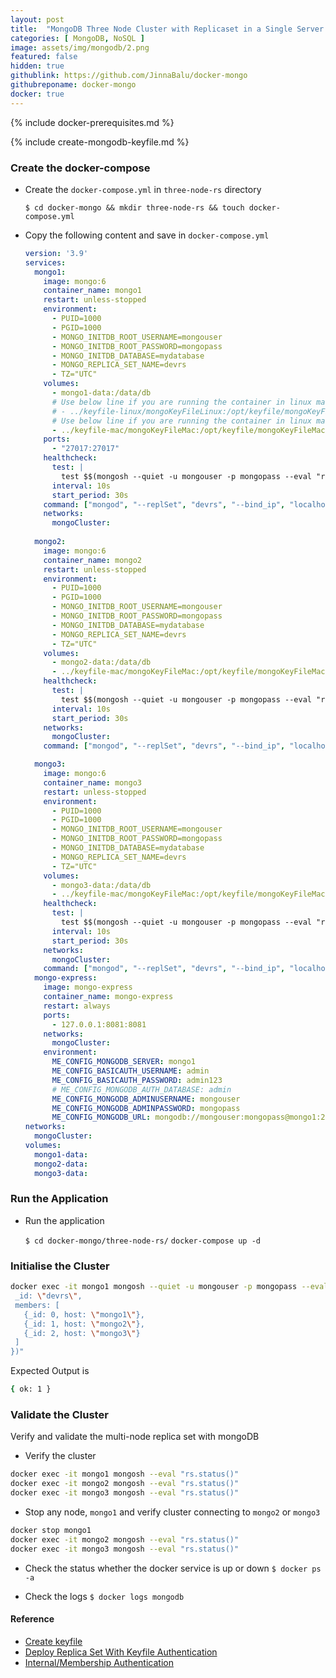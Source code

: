 ```yaml
---
layout: post
title:  "MongoDB Three Node Cluster with Replicaset in a Single Server for POC"
categories: [ MongoDB, NoSQL ]
image: assets/img/mongodb/2.png
featured: false
hidden: true
githublink: https://github.com/JinnaBalu/docker-mongo
githubreponame: docker-mongo
docker: true
---
```


{% include docker-prerequisites.md %}

{% include create-mongodb-keyfile.md %}

### Create the docker-compose 

- Create the `docker-compose.yml` in `three-node-rs` directory

    `$ cd docker-mongo && mkdir three-node-rs && touch docker-compose.yml`

- Copy the following content and save in `docker-compose.yml`

    ```yaml
    version: '3.9'
    services:
      mongo1:
        image: mongo:6
        container_name: mongo1
        restart: unless-stopped
        environment:
          - PUID=1000
          - PGID=1000
          - MONGO_INITDB_ROOT_USERNAME=mongouser
          - MONGO_INITDB_ROOT_PASSWORD=mongopass
          - MONGO_INITDB_DATABASE=mydatabase
          - MONGO_REPLICA_SET_NAME=devrs
          - TZ="UTC"
        volumes:
          - mongo1-data:/data/db
          # Use below line if you are running the container in linux machine
          # - ../keyfile-linux/mongoKeyFileLinux:/opt/keyfile/mongoKeyFileLinux
          # Use below line if you are running the container in linux machine
          - ../keyfile-mac/mongoKeyFileMac:/opt/keyfile/mongoKeyFileMac
        ports:
          - "27017:27017"
        healthcheck:
          test: |
            test $$(mongosh --quiet -u mongouser -p mongopass --eval "rs.status().ok") -eq 1
          interval: 10s
          start_period: 30s
        command: ["mongod", "--replSet", "devrs", "--bind_ip", "localhost,mongo1", "--auth",  "--keyFile", "/opt/keyfile/mongoKeyFileMac"]
        networks:
          mongoCluster:
        
      mongo2:
        image: mongo:6
        container_name: mongo2
        restart: unless-stopped
        environment:
          - PUID=1000
          - PGID=1000
          - MONGO_INITDB_ROOT_USERNAME=mongouser
          - MONGO_INITDB_ROOT_PASSWORD=mongopass
          - MONGO_INITDB_DATABASE=mydatabase
          - MONGO_REPLICA_SET_NAME=devrs
          - TZ="UTC"
        volumes:
          - mongo2-data:/data/db
          - ../keyfile-mac/mongoKeyFileMac:/opt/keyfile/mongoKeyFileMac
        healthcheck:
          test: |
            test $$(mongosh --quiet -u mongouser -p mongopass --eval "rs.status().ok") -eq 1
          interval: 10s
          start_period: 30s
        networks:
          mongoCluster:
        command: ["mongod", "--replSet", "devrs", "--bind_ip", "localhost,mongo2", "--auth",  "--keyFile", "/opt/keyfile/mongoKeyFileMac"]

      mongo3:
        image: mongo:6
        container_name: mongo3
        restart: unless-stopped
        environment:
          - PUID=1000
          - PGID=1000
          - MONGO_INITDB_ROOT_USERNAME=mongouser
          - MONGO_INITDB_ROOT_PASSWORD=mongopass
          - MONGO_INITDB_DATABASE=mydatabase
          - MONGO_REPLICA_SET_NAME=devrs
          - TZ="UTC"
        volumes:
          - mongo3-data:/data/db
          - ../keyfile-mac/mongoKeyFileMac:/opt/keyfile/mongoKeyFileMac
        healthcheck:
          test: |
            test $$(mongosh --quiet -u mongouser -p mongopass --eval "rs.status().ok") -eq 1
          interval: 10s
          start_period: 30s
        networks:
          mongoCluster:
        command: ["mongod", "--replSet", "devrs", "--bind_ip", "localhost,mongo3", "--auth",  "--keyFile", "/opt/keyfile/mongoKeyFileMac"]
      mongo-express:
        image: mongo-express
        container_name: mongo-express
        restart: always
        ports:
          - 127.0.0.1:8081:8081
        networks:
          mongoCluster:
        environment:
          ME_CONFIG_MONGODB_SERVER: mongo1
          ME_CONFIG_BASICAUTH_USERNAME: admin
          ME_CONFIG_BASICAUTH_PASSWORD: admin123
          # ME_CONFIG_MONGODB_AUTH_DATABASE: admin
          ME_CONFIG_MONGODB_ADMINUSERNAME: mongouser
          ME_CONFIG_MONGODB_ADMINPASSWORD: mongopass
          ME_CONFIG_MONGODB_URL: mongodb://mongouser:mongopass@mongo1:27017/
    networks:
      mongoCluster:
    volumes:
      mongo1-data:
      mongo2-data:
      mongo3-data:

    ```

### Run the Application

- Run the application

    `$ cd docker-mongo/three-node-rs/`
    `docker-compose up -d`

### Initialise the Cluster 

```bash
docker exec -it mongo1 mongosh --quiet -u mongouser -p mongopass --eval "rs.initiate({
 _id: \"devrs\",
 members: [
   {_id: 0, host: \"mongo1\"},
   {_id: 1, host: \"mongo2\"},
   {_id: 2, host: \"mongo3\"}
 ]
})"
```

Expected Output is 

```bash
{ ok: 1 }
```

### Validate the Cluster 

Verify and validate the multi-node replica set with mongoDB 

- Verify the cluster
```bash
docker exec -it mongo1 mongosh --eval "rs.status()"
docker exec -it mongo2 mongosh --eval "rs.status()"
docker exec -it mongo3 mongosh --eval "rs.status()"
```
- Stop any node, `mongo1` and verify cluster connecting to `mongo2` or `mongo3`

```bash
docker stop mongo1
docker exec -it mongo2 mongosh --eval "rs.status()"
docker exec -it mongo3 mongosh --eval "rs.status()"
```

- Check the status whether the docker service is up or down `$ docker ps -a`

- Check the logs 
    `$ docker logs mongodb`


#### Reference

- [Create keyfile]()
- [Deploy Replica Set With Keyfile Authentication](https://www.mongodb.com/docs/manual/tutorial/deploy-replica-set-with-keyfile-access-control/#deploy-replica-set-with-keyfile-authentication)
- [Internal/Membership Authentication](https://www.mongodb.com/docs/manual/core/security-internal-authentication/)